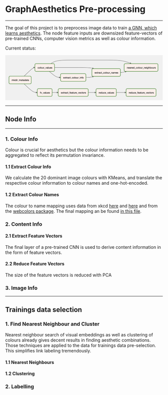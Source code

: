 # GraphAesthetics Pre-processing
---

The goal of this project is to preprocess image data to train [a GNN, which learns aesthetics](https://github.com/kokostino/GraphAesthetics). The node feature inputs are downsized feature-vectors of pre-trained CNNs, computer vision metrics as well as colour information.

Current status:
<br />
  
  <img src="https://github.com/kokostino/GraphAesthetics-PreProcessing/blob/main/dag.png" width="600" />

---

## Node Info

---

 ### 1. Colour Info
  Colour is crucial for aesthetics but the colour information needs to be aggregated to reflect its permutation invariance.
  #### 1.1 Extract Colour Info
  We calculate the 20 dominant image colours with KMeans, and translate the respective colour information to colour names and one-hot-encoded.
  #### 1.2 Extract Colour Names
  The colour to name mapping uses data from xkcd [here](https://xkcd.com/color/rgb/) and [here](https://xkcd.com/color/satfaces.txt) and from the
  [webcolors package](https://github.com/ubernostrum/webcolors). The final mapping an be found [in this file](https://github.com/kokostino/GraphAesthetics-PreProcessing/blob/main/colourNames.csv).



  ### 2. Content Info
  #### 2.1 Extract Feature Vectors
  The final layer of a pre-trained CNN is used to derive content information in the form of feature vectors.
  
  #### 2.2 Reduce Feature Vectors
  The size of the feature vectors is reduced with PCA

  ### 3. Image Info

---

## Trainings data selection

  ### 1. Find Nearest Neighbour and Cluster
  
  Nearest neighbour search of visual embeddings as well as clustering of colours already gives decent results in finding aesthetic combinations. Those techniques are applied to the data for trainings data pre-selection. This simplifies link labeling tremendously.
  
  #### 1.1 Nearest Neighbours
  #### 1.2 Clustering
  
  ### 2. Labelling
